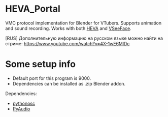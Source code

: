 # HEVA_Portal
VMC protocol implementation for Blender for VTubers. Supports animation and sound recording. Works with both [HEVA](https://github.com/scaledteam/HEVA) and [VSeeFace](https://www.vseeface.icu/).

[RUS] Дополнительную информацию на русском языке можно найти на стриме: https://www.youtube.com/watch?v=4X-1wE6MlDc

# Some setup info
- Default port for this program is 9000.
- Dependencies can be installed as .zip Blender addon.

Dependencies:
- [pythonosc](https://pypi.org/project/python-osc/)
- [PyAudio](https://pypi.org/project/PyAudio/)
